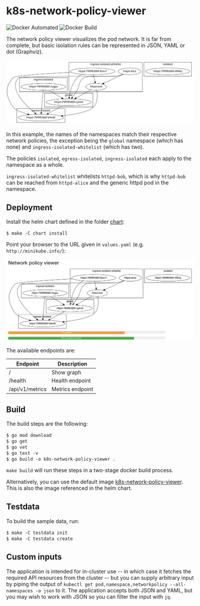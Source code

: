 k8s-network-policy-viewer
=========================

![Docker Automated](https://img.shields.io/docker/automated/gerald1248/k8s-network-policy-viewer.svg)
![Docker Build](https://img.shields.io/docker/build/gerald1248/k8s-network-policy-viewer.svg)

The network policy viewer visualizes the pod network. It is far from complete, but basic isolation rules can be represented in JSON, YAML or dot (Graphviz).

<img src="images/network-policy-viewer.svg" alt="Sample visualization"/>

In this example, the names of the namespaces match their respective network policies, the exception being the `global` namespace (which has none) and `ingress-isolated-whitelist` (which has two).

The policies `isolated`, `egress-isolated`, `ingress-isolated` each apply to the namespace as a whole.

`ingress-isolated-whitelist` whitelists `httpd-bob`, which is why `httpd-bob` can be reached from `httpd-alice` and the generic httpd pod in the namespace.

Deployment
----------
Install the helm chart defined in the folder [chart](./chart):
```
$ make -C chart install
```
Point your browser to the URL given in `values.yaml` (e.g. `http://minikube.info/`):

<img src="images/network-policy-viewer-screenshot.png" alt="network policy viewer screenshot"/>

The available endpoints are:

| Endpoint        | Description      |
| --------------- | ---------------- |
| /               | Show graph       |
| /health         | Health endpoint  |
| /api/v1/metrics | Metrics endpoint |

Build
-----
The build steps are the following:
```
$ go mod download
$ go get
$ go vet
$ go test -v
$ go build -o k8s-network-policy-viewer .
```
`make build` will run these steps in a two-stage docker build process.

Alternatively, you can use the default image [k8s-network-policy-viewer](https://hub.docker.com/r/gerald1248/k8s-network-policy-viewer). This is also the image referenced in the helm chart.

Testdata
--------
To build the sample data, run:
```
$ make -C testdata init
$ make -C testdata create
```

Custom inputs
-------------
The application is intended for in-cluster use -- in which case it fetches the required API resources from the cluster -- but you can supply arbitrary input by piping the output of `kubectl get pod,namespace,networkpolicy --all-namespaces -o json` to it. The application accepts both JSON and YAML, but you may wish to work with JSON so you can filter the input with `jq`.
